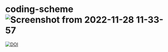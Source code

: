 # coding-scheme![Screenshot from 2022-11-28 11-33-57](https://user-images.githubusercontent.com/73831423/204256368-cecb64fc-1d2b-41a4-a891-f2bb4e9ab2c7.png)

<a href="https://zenodo.org/badge/latestdoi/571517799"><img src="https://zenodo.org/badge/571517799.svg" alt="DOI"></a>

